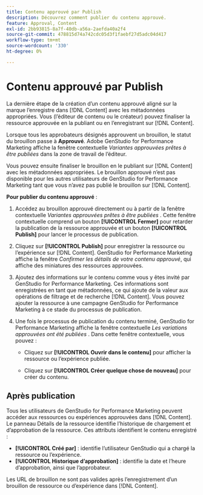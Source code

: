 ```yaml
---
title: Contenu approuvé par Publish
description: Découvrez comment publier du contenu approuvé.
feature: Approval, Content
exl-id: 2bb93815-8a7f-40db-a56a-2aefda40a2f4
source-git-commit: 478815d74a742cdc05d3f1faebf27d5adc04d417
workflow-type: tm+mt
source-wordcount: '330'
ht-degree: 0%

---
```


# Contenu approuvé par Publish

La dernière étape de la création d’un contenu approuvé aligné sur la marque l’enregistre dans [!DNL Content] avec les métadonnées appropriées. Vous (l’éditeur de contenu ou le créateur) pouvez finaliser la ressource approuvée en la publiant ou en l’enregistrant sur [!DNL Content].

Lorsque tous les approbateurs désignés approuvent un brouillon, le statut du brouillon passe à **Approuvé**. Adobe GenStudio for Performance Marketing affiche la fenêtre contextuelle _Variantes approuvées prêtes à être publiées_ dans la zone de travail de l’éditeur.

Vous pouvez ensuite finaliser le brouillon en le publiant sur [!DNL Content] avec les métadonnées appropriées. Le brouillon approuvé n’est pas disponible pour les autres utilisateurs de GenStudio for Performance Marketing tant que vous n’avez pas publié le brouillon sur [!DNL Content].

**Pour publier du contenu approuvé** :

1. Accédez au brouillon approuvé directement ou à partir de la fenêtre contextuelle _Variantes approuvées prêtes à être publiées_ . Cette fenêtre contextuelle comprend un bouton **[!UICONTROL Fermer]** pour retarder la publication de la ressource approuvée et un bouton **[!UICONTROL Publish]** pour lancer le processus de publication.

1. Cliquez sur **[!UICONTROL Publish]** pour enregistrer la ressource ou l’expérience sur [!DNL Content]. GenStudio for Performance Marketing affiche la fenêtre _Confirmer les détails de votre contenu approuvé_, qui affiche des miniatures des ressources approuvées.

1. Ajoutez des informations sur le contenu comme vous y êtes invité par GenStudio for Performance Marketing. Ces informations sont enregistrées en tant que métadonnées, ce qui ajoute de la valeur aux opérations de filtrage et de recherche [!DNL Content]. Vous pouvez ajouter la ressource à une campagne GenStudio for Performance Marketing à ce stade du processus de publication.

1. Une fois le processus de publication du contenu terminé, GenStudio for Performance Marketing affiche la fenêtre contextuelle _Les variations approuvées ont été publiées_ . Dans cette fenêtre contextuelle, vous pouvez :

   * Cliquez sur **[!UICONTROL Ouvrir dans le contenu]** pour afficher la ressource ou l’expérience publiée.

   * Cliquez sur **[!UICONTROL Créer quelque chose de nouveau]** pour créer du contenu.

## Après publication

Tous les utilisateurs de GenStudio for Performance Marketing peuvent accéder aux ressources ou expériences approuvées dans [!DNL Content]. Le panneau Détails de la ressource identifie l’historique de chargement et d’approbation de la ressource. Ces attributs identifient le contenu enregistré :

* **[!UICONTROL Créé par]** : identifie l’utilisateur GenStudio qui a chargé la ressource ou l’expérience.
* **[!UICONTROL Historique d’approbation]** : identifie la date et l’heure d’approbation, ainsi que l’approbateur.

Les URL de brouillon ne sont pas valides après l’enregistrement d’un brouillon de ressource ou d’expérience dans [!DNL Content].

